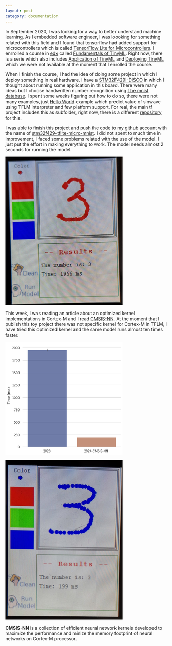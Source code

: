 ```yaml
---
layout: post
category: documentation
---
```


In September 2020, I was looking for a way to better understand machine learning. As I embedded software engineer, I was loooking for something related with this field and I found that tensorflow had added support for microcontrollers which is called [TensorFlow Lite for Microcontrollers](https://www.tensorflow.org/lite/microcontrollers). I enrrolled a course in [edx](https://www.edx.org/) called [Fundamentals of TinyML](https://www.edx.org/learn/machine-learning/harvard-university-fundamentals-of-tinyml). Right now, there is a serie which also includes [Application of TinyML](https://www.edx.org/learn/tinyml/harvard-university-applications-of-tinyml) and [Deploying TinyML](https://www.edx.org/learn/tinyml/harvard-university-deploying-tinyml) which we were not available at the moment that I enrolled the course.

When I finish the course, I had the idea of doing some project in which I deploy something in real hardware. I have a [STM32F429I-DISCO](https://www.st.com/en/evaluation-tools/32f429idiscovery.html) in which I thought about running some application in this board. There were many ideas but I choose handwritten number recognition using [The mnist database](http://yann.lecun.com/exdb/mnist/). I spent some weeks figuring out how to do so, there were not many examples, just [Hello World](https://github.com/tensorflow/tflite-micro/tree/main/tensorflow/lite/micro/examples/hello_world) example which predict value of sinwave using TFLM interpreter and few platform support. For real, the main tf project includes this as subfolder, right now, there is a different [repository](https://github.com/tensorflow/tflite-micro/tree/main) for this. 

I was able to finish this project and push the code to my github account with the name of [stm32f429-tflite-micro-mnist](https://github.com/reymor/stm32f429-tflite-micro-mnist). I did not spent to much time in improvement, I faced some problems related with the use of the model. I just put the effort in making everything to work. The model needs almost 2 seconds for running the model. 

![handwritten_2020](https://raw.githubusercontent.com/reymor/reymor.github.io/master/files/pics/handwritten_2020.png)

This week, I was reading an article about an optimized kernel implementations in Cortex-M and I read [CMSIS-NN](https://arxiv.org/pdf/1801.06601.pdf). At the moment that I publish this toy project there was not specific kernel for Cortex-M in TFLM, I have tried this optimized kernel and the same model runs almost ten times faster. 

![comparation_image](https://raw.githubusercontent.com/reymor/reymor.github.io/master/files/pics/graph_cmp.png)

![handwritten_2024](https://raw.githubusercontent.com/reymor/reymor.github.io/master/files/pics/handwritten_2024-cmsis-nn.png)

**CMSIS-NN** is a collection of efficient neural network kernels developed to maximize the performance and minize the memory footprint of neural networks on Cortex-M processor. 